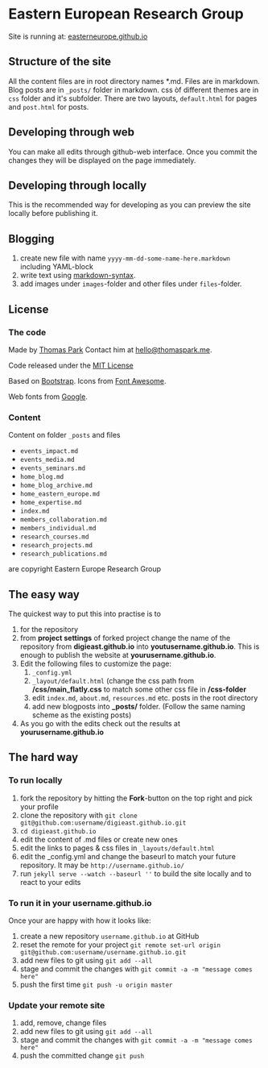 Eastern European Research Group
===============================

Site is running at: [easterneurope.github.io](http://easterneurope.github.io/)


Structure of the site
-------------------------------

All the content files are in root directory names *.md. Files are in markdown. Blog posts are in `_posts/` folder in markdown. css òf different themes are in `css` folder and it's subfolder. There are two layouts, `default.html` for pages and `post.html` for posts.

Developing through web
-------------------------------
You can make all edits through github-web interface. Once you commit the changes they will be displayed on the page immediately.


Developing through locally
-------------------------------

This is the recommended way for developing as you can preview the site locally before publishing it.


Blogging
-------------------------------

1. create new file with name `yyyy-mm-dd-some-name-here.markdown` including YAML-block
2. write text using [markdown-syntax]().
3. add images under `images`-folder and other files under `files`-folder.


License
-------------------------------


### The code

Made by [Thomas Park](http://thomaspark.me) Contact him at <a href="mailto:hello@thomaspark.me">hello@thomaspark.me</a>.

Code released under the [MIT License](https://github.com/thomaspark/bootswatch/blob/gh-pages/LICENSE)

Based on [Bootstrap](http://getbootstrap.com). Icons from [Font Awesome](http://fortawesome.github.io/Font-Awesome/). 

Web fonts from [Google](http://www.google.com/webfonts).

### Content

Content on folder `_posts` and files

- `events_impact.md`
- `events_media.md`
- `events_seminars.md`
- `home_blog.md`
- `home_blog_archive.md`
- `home_eastern_europe.md`
- `home_expertise.md`
- `index.md`
- `members_collaboration.md`
- `members_individual.md`
- `research_courses.md`
- `research_projects.md`
- `research_publications.md`

are copyright Eastern Europe Research Group


## The easy way

The quickest way to put this into practise is to

1. for the repository
2. from **project settings** of forked project change the name of the repository from **digieast.github.io** into **youtusername.github.io**. This is enough to publish the website at **yourusername.github.io**.
3. Edit the following files to customize the page:
    1. `_config.yml`
    2. `_layout/default.html` (change the css path from **/css/main_flatly.css** to match some other css file in **/css-folder**
    3. edit `index.md`, `about.md`, `resources.md` etc. posts in the root directory
    4. add new blogposts into **_posts/** folder. (Follow the same naming scheme as the existing posts)
4. As you go with the edits check out the results at **yourusername.github.io**



## The hard way


### To run locally

1. fork the repository by hitting the **Fork**-button on the top right and pick your profile
1. clone the repository with `git clone git@github.com:username/digieast.github.io.git`
2. `cd digieast.github.io`
2. edit the content of .md files or create new ones
3. edit the links to pages & css files in `_layouts/default.html`
4. edit the _config.yml and change the baseurl to match your future repository. It may be `http://username.github.io/`
4. run `jekyll serve --watch --baseurl ''` to build the site locally and to react to your edits

### To run it in your username.github.io

Once your are happy with how it looks like:

1. create a new repository `username.github.io` at GitHub
2. reset the remote for your project `git remote set-url origin git@github.com:username/username.github.io.git`
3. add new files to git using `git add --all`
4. stage and commit the changes with `git commit -a -m "message comes here"`
5. push the first time `git push -u origin master`

### Update your remote site

1. add, remove, change files
2. add new files to git using `git add --all`
3. stage and commit the changes with `git commit -a -m "message comes here"`
4. push the committed change `git push`
